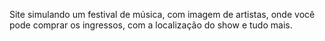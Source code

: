 Site simulando um festival de música, com imagem de artistas, onde você pode comprar os ingressos, com a localização do show e tudo mais.
